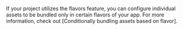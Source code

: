 If your project utilizes the flavors feature, you can configure individual
assets to be bundled only in certain flavors of your app.
For more information, check out [Conditionally bundling assets based on flavor].

